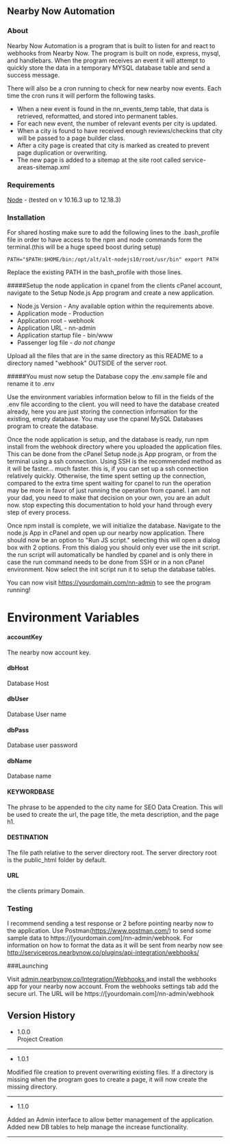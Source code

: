 Nearby Now Automation
---

### About

Nearby Now Automation is a program that is built to listen for and react to webhooks from Nearby Now.
The program is built on node, express, mysql, and handlebars.
When the program receives an event it will attempt to quickly store the data in a temporary MYSQL database table 
and send a success message. 

There will also be a cron running to check for new nearby now events. Each time the cron runs
it will perform the following tasks.


 - When a new event is found in the nn_events_temp table, that data is retrieved, reformatted, and stored into permanent tables. 
 - For each new event, the number of relevant events per city is updated.
 - When a city is found to have received enough reviews/checkins that city will be passed to a page builder class.
 - After a city page is created that city is marked as created to prevent page duplication or overwriting.
 - The new page is added to a sitemap at the site root called service-areas-sitemap.xml

### Requirements

<a href="https://nodejs.org" target="_blank">Node</a> - (tested on v 10.16.3 up to 12.18.3)


### Installation 

For shared hosting make sure to add the following lines to the .bash_profile file in order to have access to the npm and node 
commands form the terminal.(this will be a huge speed boost during setup)

`PATH="$PATH:$HOME/bin:/opt/alt/alt-nodejs10/root/usr/bin"
export PATH`

Replace the existing PATH in the bash_profile with those lines.

#####Setup the node application in cpanel
from the clients cPanel account, navigate to the Setup Node.js App program and create a new application.
- Node.js Version - Any available option within the requirements above.
- Application mode - Production
- Application root - webhook
- Application URL - nn-admin
- Application startup file - bin/www
- Passenger log file - *do not change*

Upload all the files that are in the same directory as this README to a directory named "webhook" OUTSIDE of the server root.

#####You must now setup the Database
copy the .env.sample file and rename it to .env

Use the environment variables information below to fill in the fields of the .env file according to the client.
you will need to have the database created already, here you are just storing the connection information for the 
existing, empty database. You may use the cpanel MySQL Databases program to create the database. 

Once the node application is setup, and the database is ready, run npm install from the webhook directory
where you uploaded the application files. This can be done from the cPanel Setup node.js App program, or from the 
terminal using a ssh connection. Using SSH is the recommended method as it will be faster... much faster. this is,
if you can set up a ssh connection relatively quickly. Otherwise, the time spent setting up the connection, compared
to the extra time spent waiting for cpanel to run the operation may be more in favor of just running the operation 
from cpanel. I am not your dad, you need to make that decision on your own, you are an adult now. stop expecting this
documentation to hold your hand through every step of every process.

Once npm install is complete, we will initialize the database. Navigate to the node.js App in cPanel and open up our nearby now
application. There should now be an option to "Run JS script." selecting this will open a dialog box with 2 options. From this dialog
you should only ever use the init script. the run script will automatically be handled by cpanel and is only there
in case the run command needs to be done from SSH or in a non cPanel environment. Now select the init script run it to
setup the database tables.

You can now visit https://yourdomain.com/nn-admin to see the program running!

# Environment Variables

#### accountKey
The nearby now account key.
#### dbHost
Database Host
#### dbUser
Database User name
#### dbPass
Database user password
#### dbName
Database name
#### KEYWORDBASE
The phrase to be appended to the city name for SEO Data Creation. This will be used to create the url, 
the page title, the meta description, and the page h1.
#### DESTINATION
The file path relative to the server directory root. The server directory root is the public_html
folder by default.
#### URL 
the clients primary Domain.


### Testing

I recommend sending a test response or 2 before pointing nearby now to the application.
Use Postman(https://www.postman.com/) to send some sample data to https://[yourdomain.com]/nn-admin/webhook. For information on how to format
the data as it will be sent from nearby now see http://servicepros.nearbynow.co/plugins/api-integration/webhooks/

###Launching

Visit 
<a href="https://admin.nearbynow.co/Integration/Webhooks" target="_blank">
admin.nearbynow.co/Integration/Webhooks
</a>
and install the webhooks app for your nearby now account.
From the webhooks settings tab add the secure url. The URL will be https://[yourdomain.com]/nn-admin/webhook


## Version History

- 1.0.0  
Project Creation
---
- 1.0.1  

Modified file creation to prevent overwriting existing files.
If a directory is missing when the program goes to create a page, it will
now create the missing directory.

---
- 1.1.0

Added an Admin interface to allow better management of the application. Added new DB tables
to help manage the increase functionality.

---
